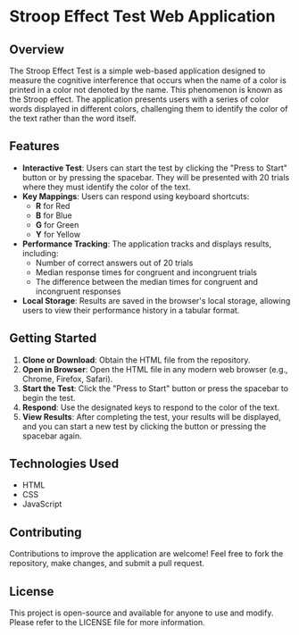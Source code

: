 # Stroop Effect Test Web Application

## Overview
The Stroop Effect Test is a simple web-based application designed to measure the cognitive interference that occurs when the name of a color is printed in a color not denoted by the name. This phenomenon is known as the Stroop effect. The application presents users with a series of color words displayed in different colors, challenging them to identify the color of the text rather than the word itself.

## Features
- **Interactive Test**: Users can start the test by clicking the "Press to Start" button or by pressing the spacebar. They will be presented with 20 trials where they must identify the color of the text.
- **Key Mappings**: Users can respond using keyboard shortcuts:
  - **R** for Red
  - **B** for Blue
  - **G** for Green
  - **Y** for Yellow
- **Performance Tracking**: The application tracks and displays results, including:
  - Number of correct answers out of 20 trials
  - Median response times for congruent and incongruent trials
  - The difference between the median times for congruent and incongruent responses
- **Local Storage**: Results are saved in the browser's local storage, allowing users to view their performance history in a tabular format.

## Getting Started
1. **Clone or Download**: Obtain the HTML file from the repository.
2. **Open in Browser**: Open the HTML file in any modern web browser (e.g., Chrome, Firefox, Safari).
3. **Start the Test**: Click the "Press to Start" button or press the spacebar to begin the test.
4. **Respond**: Use the designated keys to respond to the color of the text.
5. **View Results**: After completing the test, your results will be displayed, and you can start a new test by clicking the button or pressing the spacebar again.

## Technologies Used
- HTML
- CSS
- JavaScript

## Contributing
Contributions to improve the application are welcome! Feel free to fork the repository, make changes, and submit a pull request.

## License
This project is open-source and available for anyone to use and modify. Please refer to the LICENSE file for more information.
